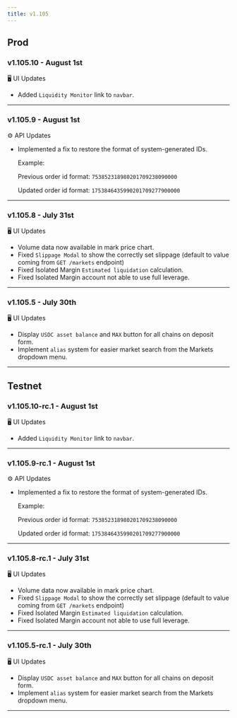 ```yaml
---
title: v1.105
---
```

## Prod
### v1.105.10 - August 1st
🖥️  UI Updates 
* Added `Liquidity Monitor` link to `navbar`.
---
### v1.105.9 - August 1st
⚙️ API Updates
* Implemented a fix to restore the format of system-generated IDs.

  Example:
  
  Previous order id format: `753852318980201709238090000`
  
  Updated order id format: `1753846435990201709277900000`
---
### v1.105.8 - July 31st
🖥️  UI Updates 
* Volume data now available in mark price chart.
* Fixed `Slippage Modal` to show the correctly set slippage (default to value coming from `GET /markets` endpoint)
* Fixed Isolated Margin `Estimated liquidation` calculation.
* Fixed Isolated Margin account not able to use full leverage.
---
### v1.105.5 - July 30th
🖥️  UI Updates 
*  Display `USDC asset balance` and `MAX` button for all chains on deposit form.
*  Implement `alias` system for easier market search from the Markets dropdown menu.
---

## Testnet
### v1.105.10-rc.1 - August 1st
🖥️  UI Updates 
* Added `Liquidity Monitor` link to `navbar`.
---
### v1.105.9-rc.1 - August 1st
⚙️ API Updates
* Implemented a fix to restore the format of system-generated IDs.

  Example:
  
  Previous order id format: `753852318980201709238090000`
  
  Updated order id format: `1753846435990201709277900000`
---
### v1.105.8-rc.1 - July 31st
🖥️  UI Updates 
* Volume data now available in mark price chart.
* Fixed `Slippage Modal` to show the correctly set slippage (default to value coming from `GET /markets` endpoint)
* Fixed Isolated Margin `Estimated liquidation` calculation.
* Fixed Isolated Margin account not able to use full leverage.
---
### v1.105.5-rc.1 - July 30th
🖥️  UI Updates 
*  Display `USDC asset balance` and `MAX` button for all chains on deposit form.
*  Implement `alias` system for easier market search from the Markets dropdown menu.
---
